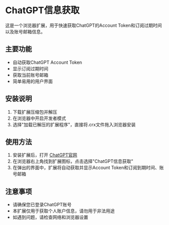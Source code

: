 # ChatGPT信息获取

这是一个浏览器扩展，用于快速获取ChatGPT的Account Token和订阅过期时间以及账号邮箱信息。

## 主要功能

- 自动获取ChatGPT Account Token
- 显示订阅过期时间
- 获取当前账号邮箱
- 简单易用的用户界面

## 安装说明

1. 下载扩展压缩包并解压
2. 在浏览器中开启开发者模式
3. 选择"加载已解压的扩展程序"，直接将.crx文件拖入浏览器安装

## 使用方法

1. 安装扩展后，打开 [ChatGPT官网](https://chatgpt.com)
2. 在浏览器右上角找到扩展图标，点击选择"ChatGPT信息获取"
3. 在弹出的界面中，扩展将自动获取并显示Account Token和订阅到期时间、账号邮箱

## 注意事项

- 请确保您已登录ChatGPT账号
- 本扩展仅用于获取个人账户信息，请勿用于非法用途
- 如遇到问题，请检查网络和浏览器设置
